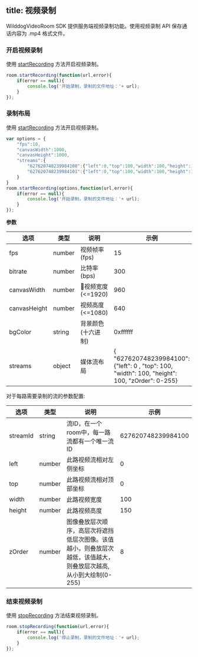 title: 视频录制
---

WilddogVideoRoom SDK 提供服务端视频录制功能。使用视频录制 API 保存通话内容为 .mp4 格式文件。
### 开启视频录制
使用 [startRecording](/conference/Web/api/wilddogRoom.html#startRecording) 方法开启视频录制。
```javascript
room.startRecording(function(url,error){
	if(error == null){
    	console.log('开始录制，录制的文件地址：'+ url);
    }
});
```

### 录制布局
使用 [startRecording](/conference/Web/api/wilddogRoom.html#startRecording) 方法开启视频录制。
```javascript
var options = {
    "fps":10,
    "canvasWidth":1000,
    "canvasHeight":1000,
    "streams":{
        "627620748239984100":{"left":0,"top":100,"width":100,"height":100,"zOrder":1},
        "627620748239984101":{"left":0,"top":100,"width":100,"height":100,"zOrder":2}
    }
}
room.startRecording(options,function(url,error){
	if(error == null){
    	console.log('开始录制，录制的文件地址：'+ url);
    }
});
```
**参数**

选项               | 类型              | 说明                    | 示例
------------------|------------------|------------------|------------------
fps               | number         | 视频帧率 (fps)    | 15
bitrate           | number         | 比特率 (bps)      | 300
canvasWidth       | number         | 视频宽度 (<=1920) | 960
canvasHeight      | number         | 视频高度 (<=1080) | 640
bgColor           | string         | 背景颜色 (十六进制) | 0xffffff
streams           | object         | 媒体流布局         | { "627620748239984100": {"left": 0 , "top": 100, "width": 100, "height": 100, "zOrder": 0-255}

对于每路需要录制的流的参数配置:

|选项                                             | 类型 |说明                                |示例|
|-------------------------------------------------|-----|------------------------------------|---|
|streamId  | string |流ID，在一个room中，每一路流都有一个唯一流ID            |627620748239984100 |
|left      | number |此路视频流相对左侧坐标                   |0  |
|top       | number |此路视频流相对顶部坐标                   |0  |
|width     | number |此路视频宽度                           |100|
|height    | number |此路视频高度                           |150|
|zOrder    | number |图像叠放层次顺序，高层次将遮挡低层次图像。该值越小，则叠放层次越低，该值越大，则叠放层次越高,从小到大绘制(0-255)  | 8  |




### 结束视频录制

使用 [stopRecording](/conference/Android/api/wilddogRoom.html#stopRecording) 方法结束视频录制。
```javascript
room.stopRecording(function(url,error){
	if(error == null){
    	console.log('停止录制，录制的文件地址：'+ url);
    }
});
```